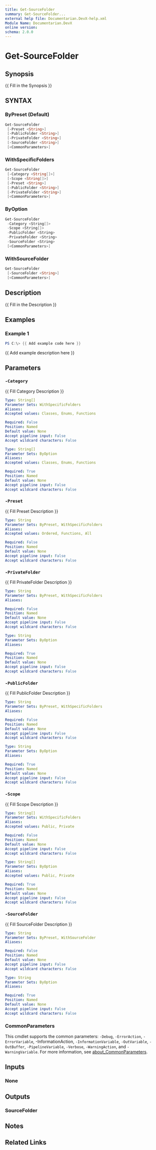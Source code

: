 ```yaml
---
title: Get-SourceFolder
summary: Get-SourceFolder...
external help file: Documentarian.DevX-help.xml
Module Name: Documentarian.DevX
online version:
schema: 2.0.0
---
```


# Get-SourceFolder

## Synopsis

{{ Fill in the Synopsis }}

## SYNTAX

### ByPreset (Default)

```powershell
Get-SourceFolder
 [-Preset <String>]
 [-PublicFolder <String>]
 [-PrivateFolder <String>]
 [-SourceFolder <String>]
 [<CommonParameters>]
```

### WithSpecificFolders

```powershell
Get-SourceFolder
 [-Category <String[]>]
 [-Scope <String[]>]
 [-Preset <String>]
 [-PublicFolder <String>]
 [-PrivateFolder <String>]
 [<CommonParameters>]
```

### ByOption

```powershell
Get-SourceFolder
 -Category <String[]>
 -Scope <String[]>
 -PublicFolder <String>
 -PrivateFolder <String>
 -SourceFolder <String>
 [<CommonParameters>]
```

### WithSourceFolder

```powershell
Get-SourceFolder
 [-SourceFolder <String>]
 [<CommonParameters>]
```

## Description

{{ Fill in the Description }}

## Examples

### Example 1

```powershell
PS C:\> {{ Add example code here }}
```

{{ Add example description here }}

## Parameters

### `-Category`

{{ Fill Category Description }}

```yaml
Type: String[]
Parameter Sets: WithSpecificFolders
Aliases:
Accepted values: Classes, Enums, Functions

Required: False
Position: Named
Default value: None
Accept pipeline input: False
Accept wildcard characters: False
```

```yaml
Type: String[]
Parameter Sets: ByOption
Aliases:
Accepted values: Classes, Enums, Functions

Required: True
Position: Named
Default value: None
Accept pipeline input: False
Accept wildcard characters: False
```

### `-Preset`

{{ Fill Preset Description }}

```yaml
Type: String
Parameter Sets: ByPreset, WithSpecificFolders
Aliases:
Accepted values: Ordered, Functions, All

Required: False
Position: Named
Default value: None
Accept pipeline input: False
Accept wildcard characters: False
```

### `-PrivateFolder`

{{ Fill PrivateFolder Description }}

```yaml
Type: String
Parameter Sets: ByPreset, WithSpecificFolders
Aliases:

Required: False
Position: Named
Default value: None
Accept pipeline input: False
Accept wildcard characters: False
```

```yaml
Type: String
Parameter Sets: ByOption
Aliases:

Required: True
Position: Named
Default value: None
Accept pipeline input: False
Accept wildcard characters: False
```

### `-PublicFolder`

{{ Fill PublicFolder Description }}

```yaml
Type: String
Parameter Sets: ByPreset, WithSpecificFolders
Aliases:

Required: False
Position: Named
Default value: None
Accept pipeline input: False
Accept wildcard characters: False
```

```yaml
Type: String
Parameter Sets: ByOption
Aliases:

Required: True
Position: Named
Default value: None
Accept pipeline input: False
Accept wildcard characters: False
```

### `-Scope`

{{ Fill Scope Description }}

```yaml
Type: String[]
Parameter Sets: WithSpecificFolders
Aliases:
Accepted values: Public, Private

Required: False
Position: Named
Default value: None
Accept pipeline input: False
Accept wildcard characters: False
```

```yaml
Type: String[]
Parameter Sets: ByOption
Aliases:
Accepted values: Public, Private

Required: True
Position: Named
Default value: None
Accept pipeline input: False
Accept wildcard characters: False
```

### `-SourceFolder`

{{ Fill SourceFolder Description }}

```yaml
Type: String
Parameter Sets: ByPreset, WithSourceFolder
Aliases:

Required: False
Position: Named
Default value: None
Accept pipeline input: False
Accept wildcard characters: False
```

```yaml
Type: String
Parameter Sets: ByOption
Aliases:

Required: True
Position: Named
Default value: None
Accept pipeline input: False
Accept wildcard characters: False
```

### CommonParameters

This cmdlet supports the common parameters: `-Debug`, `-ErrorAction`, `-ErrorVariable`,
-InformationAction, `-InformationVariable`, `-OutVariable`, `-OutBuffer`, `-PipelineVariable`,
`-Verbose`, `-WarningAction`, and `-WarningVariable`. For more information, see
[about_CommonParameters](http://go.microsoft.com/fwlink/?LinkID=113216).

## Inputs

### None

## Outputs

### SourceFolder

## Notes

## Related Links

